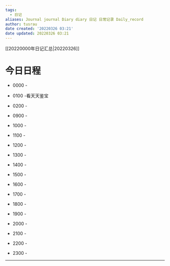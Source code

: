 ```yaml
---
tags:
  - 日记
aliases: Journal journal Diary diary 日记 日常记录 Daily_record
author: tusrau
date created: '20220326 03:21'
date updated: 20220326 03:21
---
```


[[20220000年日记汇总|20220326]]

# 今日日程

- 0000 -
- 0100 -看天天鉴宝
- 0200 -

- 0900 -
- 1000 -
- 1100 -
- 1200 -
- 1300 -
- 1400 -
- 1500 -
- 1600 -
- 1700 -
- 1800 -

- 1900 -
- 2000 -
- 2100 -
- 2200 -
- 2300 -

---
